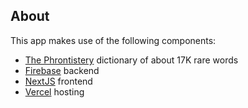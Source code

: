 ## About

This app makes use of the following components:
* [The Phrontistery](https://phrontistery.info/ihlstart.html) dictionary of about 17K rare words
* [Firebase](https://firebase.google.com/) backend
* [NextJS](https://nextjs.org/) frontend
* [Vercel](https://vercel.com/) hosting
